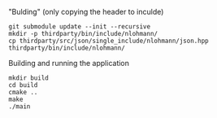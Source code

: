 "Bulding" (only copying the header to inculde)

```
git submodule update --init --recursive
mkdir -p thirdparty/bin/include/nlohmann/
cp thirdparty/src/json/single_include/nlohmann/json.hpp thirdparty/bin/include/nlohmann/
```

Building and running the application
```
mkdir build
cd build
cmake ..
make
./main
```
